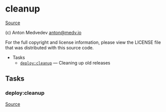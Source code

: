<!-- DO NOT EDIT THIS FILE! -->
<!-- Instead edit recipe/deploy/cleanup.php -->
<!-- Then run bin/docgen -->

# cleanup

[Source](/recipe/deploy/cleanup.php)

(c) Anton Medvedev <anton@medv.io>

For the full copyright and license information, please view the LICENSE
file that was distributed with this source code.


* Tasks
  * [`deploy:cleanup`](#deploy:cleanup) — Cleaning up old releases


## Tasks
### deploy:cleanup
[Source](/recipe/deploy/cleanup.php#L11)



